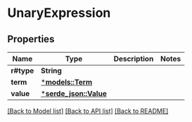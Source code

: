 # UnaryExpression

## Properties
Name | Type | Description | Notes
------------ | ------------- | ------------- | -------------
**r#type** | **String** |  | 
**term** | [***models::Term**](Term.md) |  | 
**value** | [***serde_json::Value**](.md) |  | 

[[Back to Model list]](../README.md#documentation-for-models) [[Back to API list]](../README.md#documentation-for-api-endpoints) [[Back to README]](../README.md)


